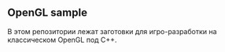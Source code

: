 ## OpenGL sample

В этом репозитории лежат заготовки для игро-разработки на классическом OpenGL под C++.
